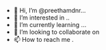 - 👋 Hi, I’m @preethamdnr...
- 👀 I’m interested in ..
- 🌱 I’m currently learning ...
- 💞️ I’m looking to collaborate on 
- 📫 How to reach me .
<!---
preethamdnr/preethamdnr is a ✨ special ✨ repository because its `README.md` (this file) appears on your GitHub profile.
You can click the Preview link to take a look at your changes.
--->
